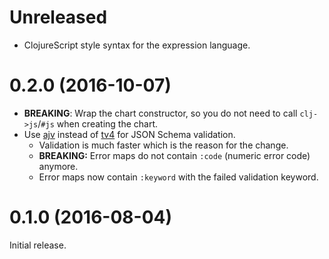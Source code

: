 # Unreleased

* ClojureScript style syntax for the expression language.

# 0.2.0 (2016-10-07)

* **BREAKING**: Wrap the chart constructor, so you do not need to call `clj->js`/`#js` when creating the chart.
* Use [ajv](https://github.com/epoberezkin/ajv) instead of [tv4](https://github.com/geraintluff/tv4) for JSON Schema validation.
  * Validation is much faster which is the reason for the change.
  * **BREAKING:** Error maps do not contain `:code` (numeric error code) anymore.
  * Error maps now contain `:keyword` with the failed validation keyword.

# 0.1.0 (2016-08-04)

Initial release.
